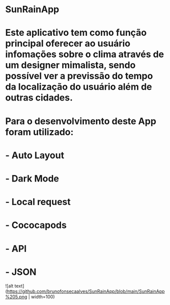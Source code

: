 # SunRainApp
# Este aplicativo tem como função principal oferecer ao usuário infomações sobre o clima através de um designer mimalista, sendo possível ver a previssão do tempo da localização do usuário além de outras cidades.
# Para o desenvolvimento deste App foram utilizado:
# - Auto Layout
# - Dark Mode
# - Local request
# - Cococapods
# - API
# - JSON
![alt text](https://github.com/brunofonsecaalves/SunRainApp/blob/main/SunRainApp%205.png | width=100)
